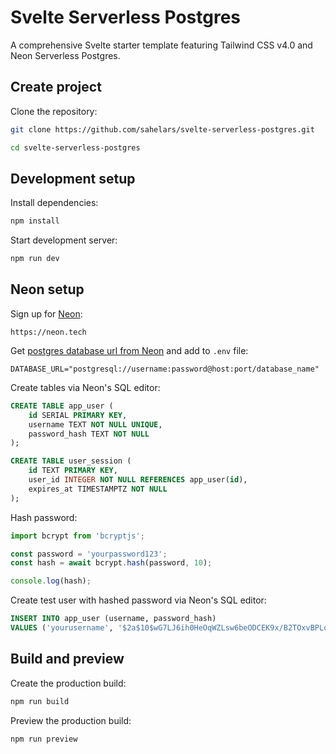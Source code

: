 # Svelte Serverless Postgres

A comprehensive Svelte starter template featuring Tailwind CSS v4.0 and Neon Serverless Postgres.

## Create project

Clone the repository:

```bash
git clone https://github.com/sahelars/svelte-serverless-postgres.git

cd svelte-serverless-postgres
```

## Development setup

Install dependencies:

```bash
npm install
```

Start development server:

```bash
npm run dev
```

## Neon setup

Sign up for [Neon](https://neon.tech):

```
https://neon.tech
```

Get [postgres database url from Neon](https://neon.tech/docs/connect/connect-from-any-app) and add to `.env` file:

```
DATABASE_URL="postgresql://username:password@host:port/database_name"
```

Create tables via Neon's SQL editor:

```sql
CREATE TABLE app_user (
    id SERIAL PRIMARY KEY,
    username TEXT NOT NULL UNIQUE,
    password_hash TEXT NOT NULL
);

CREATE TABLE user_session (
    id TEXT PRIMARY KEY,
    user_id INTEGER NOT NULL REFERENCES app_user(id),
    expires_at TIMESTAMPTZ NOT NULL
);
```

Hash password:

```js
import bcrypt from 'bcryptjs';

const password = 'yourpassword123';
const hash = await bcrypt.hash(password, 10);

console.log(hash);
```

Create test user with hashed password via Neon's SQL editor:

```sql
INSERT INTO app_user (username, password_hash)
VALUES ('yourusername', '$2a$10$wG7LJ6ih0HeOqWZLsw6beODCEK9x/B2TOxvBPLq8tAD9Efp7C4OGa');
```

## Build and preview

Create the production build:

```bash
npm run build
```

Preview the production build:

```bash
npm run preview
```
